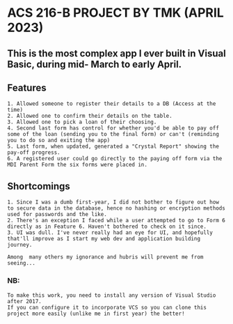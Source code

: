 # ACS 216-B PROJECT BY TMK (APRIL 2023)

## This is the most complex app I ever built in Visual Basic, during mid- March to early April.

## Features
    1. Allowed someone to register their details to a DB (Access at the time)
    2. Allowed one to confirm their details on the table.
    3. Allowed one to pick a loan of their choosing.
    4. Second last form has control for whether you'd be able to pay off some of the loan (sending you to the final form) or can't (reminding you to do so and exiting the app)
    5. Last form, when updated, generated a "Crystal Report" showing the pay-off progress.
    6. A registered user could go directly to the paying off form via the MDI Parent Form the six forms were placed in. 

## Shortcomings
    1. Since I was a dumb first-year, I did not bother to figure out how to secure data in the database, hence no hashing or encryption methods used for passwords and the like.
    2. There's an exception I faced while a user attempted to go to Form 6 directly as in Feature 6. Haven't bothered to check on it since.
    3. UI was dull. I've never really had an eye for UI, and hopefully that'll improve as I start my web dev and application building journey.

    Among  many others my ignorance and hubris will prevent me from seeing...
 
 ### NB:
    To make this work, you need to install any version of Visual Studio after 2017.
    If you can configure it to incorporate VCS so you can clone this project more easily (unlike me in first year) the better!
